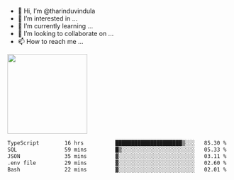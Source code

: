 - 👋 Hi, I’m @tharinduvindula
- 👀 I’m interested in ...
- 🌱 I’m currently learning ...
- 💞️ I’m looking to collaborate on ...
- 📫 How to reach me ...

<!---
tharinduvindula/tharinduvindula is a ✨ special ✨ repository because its `README.md` (this file) appears on your GitHub profile.
You can click the Preview link to take a look at your changes.
--->

<img height="180em" src="https://github-readme-stats.vercel.app/api?username=tharinduvindula&show_icons=true&hide_border=false&&count_private=true&include_all_commits=true" />


<!--START_SECTION:waka-->

```txt
TypeScript        16 hrs          █████████████████████▒░░░   85.30 %
SQL               59 mins         █▒░░░░░░░░░░░░░░░░░░░░░░░   05.33 %
JSON              35 mins         ▓░░░░░░░░░░░░░░░░░░░░░░░░   03.11 %
.env file         29 mins         ▓░░░░░░░░░░░░░░░░░░░░░░░░   02.60 %
Bash              22 mins         ▓░░░░░░░░░░░░░░░░░░░░░░░░   02.01 %
```

<!--END_SECTION:waka-->
